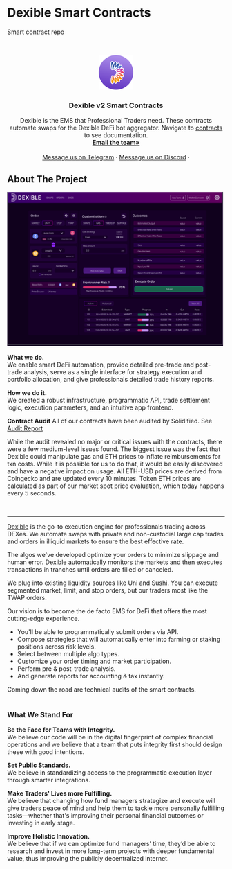 # Dexible Smart Contracts
Smart contract repo

<!-- PROJECT LOGO -->
<br />
<p align="center">
  <a href="https://github.com/othneildrew/Best-README-Template">
    <img src="https://github.com/BUIDLHub/dexible-contracts/blob/docs/logo.png" alt="Logo" width="80" height="80">
  </a>

  <h3 align="center">Dexible v2 Smart Contracts</h3>

  <p align="center">
    Dexible is the EMS that Professional Traders need. These contracts automate swaps for the Dexible DeFi bot aggregator. Navigate to <a href="https://github.com/BUIDLHub/dexible-contracts/tree/master/contracts">contracts</a> to see documentation.
    <br />
    <a href="mailto:support@dexible.io"><strong>Email the team»</strong></a>
    <br />
    <br />
    <a href="https://t.me/dexible">Message us on Telegram</a>
    ·
    <a href="https://discord.gg/Xvnh3Ektkc">Message us on Discord</a>
    ·
  </p>
</p>

<!-- ABOUT THE PROJECT -->
## About The Project

<img src="https://github.com/BUIDLHub/dexible-contracts/blob/docs/screenshot.png" alt="screenshot" width="500">

**What we do.** <br/>
We enable smart DeFi automation, provide detailed pre-trade and post-trade analysis, serve as a single interface for strategy execution and portfolio allocation, and give professionals detailed trade history reports.

**How we do it.** <br/>
We created a robust infrastructure, programmatic API, trade settlement logic, execution parameters, and an intuitive app frontend.

**Contract Audit**
All of our contracts have been audited by Solidified. See <a href="https://github.com/BUIDLHub/dexible-contracts/blob/master/Audit%20Report%20-%20Dexible%20%5B16%20August%202021%5D.pdf" target="_blank">Audit Report </a>

While the audit revealed no major or critical issues with the contracts, there were a few medium-level issues found. The biggest issue was the fact that Dexible could manipulate gas and ETH prices to inflate reimbursements for txn costs. While it is possible for us to do that, it would be easily discovered and have a negative impact on usage. All ETH-USD prices are derived from Coingecko and are updated every 10 minutes. Token ETH prices are calculated as part of our market spot price evaluation, which today happens every 5 seconds.

<br/>
<hr/>

<a href="https://dexible.io" target="_blank">Dexible</a> is the go-to execution engine for professionals trading across DEXes. We automate swaps with private and non-custodial large cap trades and orders in illiquid markets to ensure the best effective rate. 

The algos we've developed optimize your orders to minimize slippage and human error. Dexible automatically monitors the markets and then executes transactions in tranches until orders are filled or canceled. 

We plug into existing liquidity sources like Uni and Sushi. You can execute segmented market, limit, and stop orders, but our traders most like the TWAP orders.


Our vision is to become the de facto EMS for DeFi that offers the most cutting-edge experience.

* You'll be able to programmatically submit orders via API.
* Compose strategies that will automatically enter into farming or staking positions across risk levels.
* Select between multiple algo types.
* Customize your order timing and market participation.
* Perform pre & post-trade analysis.
* And generate reports for accounting & tax instantly.

Coming down the road are technical audits of the smart contracts.
<br/>
<br/>

### What We Stand For

**Be the Face for Teams with Integrity.** <br/>
We believe our code will be in the digital fingerprint of complex financial operations and we believe that a team that puts integrity first should design these with good intentions.

**Set Public Standards.**  <br/>
We believe in standardizing access to the programmatic execution layer through smarter integrations.

**Make Traders' Lives more Fulfilling.** <br/>
We believe that changing how fund managers strategize and execute will give traders peace of mind and help them to tackle more personally fulfilling tasks—whether that's improving their personal financial outcomes or investing in early stage.

**Improve Holistic Innovation.** <br/>
We believe that if we can optimize fund managers’ time, they’d be able to research and invest in more long-term projects with deeper fundamental value, thus improving the publicly decentralized internet.
